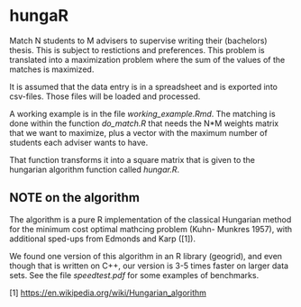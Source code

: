# hungaR

Match N students to M advisers to supervise writing their (bachelors) thesis. This is subject to restictions and preferences.
This problem is translated into a maximization problem where the sum of the values of the matches is maximized. 

It is assumed that the data entry is in a spreadsheet and is exported into csv-files. Those files will be loaded and processed.

A working example is in the file *working_example.Rmd*. The matching is done within the function *do_match.R* that needs the N*M weights matrix that we want to maximize, plus a vector with the maximum number of students each adviser wants to have. 

That function transforms it into a square matrix that is given to the hungarian algorithm function called *hungar.R*. 

NOTE on the algorithm
----------------------

The algorithm is a pure R implementation of the classical Hungarian method for the minimum cost optimal mathcing problem (Kuhn- Munkres 1957), with additional sped-ups from Edmonds and Karp ([1]). 

We found one version of this algorithm in an R library (geogrid), and even though that is written on C++, our version is 3-5 times faster on larger data sets. See the file *speedtest.pdf* for some examples of benchmarks. 

[1] https://en.wikipedia.org/wiki/Hungarian_algorithm
